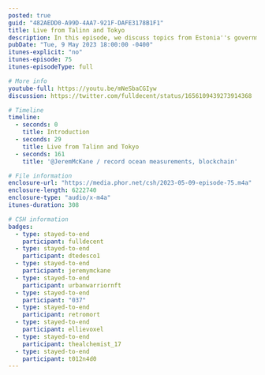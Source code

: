 ```yaml
---
posted: true
guid: "482AEDD0-A99D-4AA7-921F-DAFE3178B1F1"
title: Live from Talinn and Tokyo
description: In this episode, we discuss topics from Estonia''s government transparency to ocean measurement data on blockchain, MEV bot, fashion clothing in NFT, and security in crypto. We also hear from data sciences professionals talking about their work on NFT platforms and ZKP learning. Featuring a roundtable with diverse perspectives, this episode brings you a treasure trove of insights from across the globe. 
pubDate: "Tue, 9 May 2023 18:00:00 -0400"
itunes-explicit: "no"
itunes-episode: 75
itunes-episodeType: full

# More info
youtube-full: https://youtu.be/mNeSbaCGIyw
discussion: https://twitter.com/fulldecent/status/1656109439273914368

# Timeline
timeline:
  - seconds: 0
    title: Introduction
  - seconds: 29
    title: Live from Talinn and Tokyo
  - seconds: 161
    title: '@JeremMcKane / record ocean measurements, blockchain'

# File information
enclosure-url: "https://media.phor.net/csh/2023-05-09-episode-75.m4a"
enclosure-length: 6222740
enclosure-type: "audio/x-m4a"
itunes-duration: 308

# CSH information
badges:
  - type: stayed-to-end
    participant: fulldecent
  - type: stayed-to-end
    participant: dtedesco1
  - type: stayed-to-end
    participant: jeremymckane
  - type: stayed-to-end
    participant: urbanwarriornft
  - type: stayed-to-end
    participant: "037"
  - type: stayed-to-end
    participant: retromort
  - type: stayed-to-end
    participant: ellievoxel
  - type: stayed-to-end
    participant: thealchemist_17
  - type: stayed-to-end
    participant: t012n4d0
---
```

